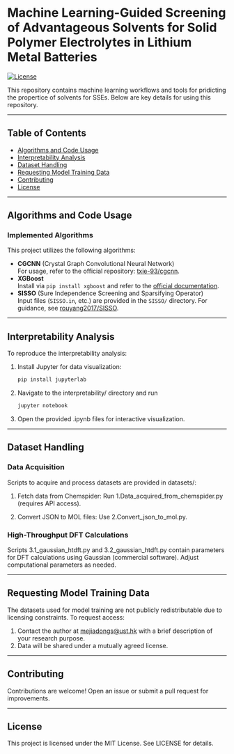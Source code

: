 # Machine Learning-Guided Screening of Advantageous Solvents for Solid Polymer Electrolytes in Lithium Metal Batteries

[![License](https://img.shields.io/badge/License-MIT-blue.svg)](LICENSE)

This repository contains machine learning workflows and tools for pridicting the propertice of solvents for SSEs. Below are key details for using this repository.

---

## Table of Contents
- [Algorithms and Code Usage](#algorithms-and-code-usage)
- [Interpretability Analysis](#interpretability-analysis)
- [Dataset Handling](#dataset-handling)
- [Requesting Model Training Data](#requesting-model-training-data)
- [Contributing](#contributing)
- [License](#license)

---

## Algorithms and Code Usage

### Implemented Algorithms
This project utilizes the following algorithms:
- **CGCNN** (Crystal Graph Convolutional Neural Network)  
  For usage, refer to the official repository: [txie-93/cgcnn](https://github.com/txie-93/cgcnn).
- **XGBoost**  
  Install via `pip install xgboost` and refer to the [official documentation](https://xgboost.readthedocs.io/).
- **SISSO** (Sure Independence Screening and Sparsifying Operator)  
  Input files (`SISSO.in`, etc.) are provided in the `SISSO/` directory. For guidance, see [rouyang2017/SISSO](https://github.com/rouyang2017/SISSO).

---

## Interpretability Analysis
To reproduce the interpretability analysis:
1. Install Jupyter for data visualization:  
   ```bash
   pip install jupyterlab

2. Navigate to the interpretability/ directory and run
   ```bash
   jupyter notebook
   
3. Open the provided .ipynb files for interactive visualization.

---

## Dataset Handling
### Data Acquisition

Scripts to acquire and process datasets are provided in datasets/:

1. Fetch data from Chemspider:
Run 1.Data_acquired_from_chemspider.py (requires API access).

3. Convert JSON to MOL files:
Use 2.Convert_json_to_mol.py.

### High-Throughput DFT Calculations
Scripts 3.1_gaussian_htdft.py and 3.2_gaussian_htdft.py contain parameters for DFT calculations using Gaussian (commercial software). 
Adjust computational parameters as needed.

---

## Requesting Model Training Data
The datasets used for model training are not publicly redistributable due to licensing constraints. To request access:

1. Contact the author at mejiadongs@ust.hk with a brief description of your research purpose.
2. Data will be shared under a mutually agreed license.

---

## Contributing
Contributions are welcome! Open an issue or submit a pull request for improvements.

---
## License
This project is licensed under the MIT License. See LICENSE for details.

